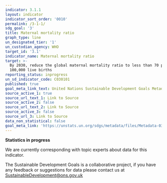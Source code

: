 ```yaml
---
indicator: 3.1.1
layout: indicator
indicator_sort_order: '0010'
permalink: /3-1-1/
sdg_goal: '3'
title: Maternal mortality ratio
graph_type: line
un_designated_tier: '1'
un_custodian_agency: WHO
target_id: '3.1'
indicator_name: Maternal mortality ratio
target: >-
  By 2030, reduce the global maternal mortality ratio to less than 70 per
  100,000 live births
reporting_status: inprogress
un_sd_indicator_code: C030101
published: true
goal_meta_link_text: United Nations Sustainable Development Goals Metadata (pdf 865kB)
source_active_1: true
source_url_text_1: Link to Source
source_active_2: false
source_url_text_2: Link to Source
source_active_3: false
source_url_3: Link to Source
data_non_statistical: false
goal_meta_link: 'https://unstats.un.org/sdgs/metadata/files/Metadata-03-01-01.pdf'
---
```

**Statistics in progress**                   

We are currently corresponding with topic experts about data for this indicator. 

The Sustainable Development Goals is a collaborative project, if you have any feedback or suggestions for data please contact us at <SustainableDevelopment@ons.gov.uk>
